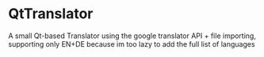 # QtTranslator
A small Qt-based Translator using the google translator API + file importing, supporting only EN+DE because im too lazy to add the full list of languages
